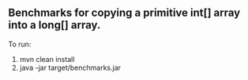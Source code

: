 ## Benchmarks for copying a primitive int[] array into a long[] array.

To run:
1) mvn clean install
2) java -jar target/benchmarks.jar